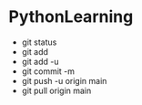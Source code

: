 # PythonLearning

- git status 
- git add <file name>
- git add -u <to add all files>
- git commit -m <message name>
- git push -u origin main
- git pull origin main
